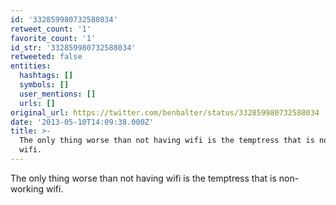 ```yaml
---
id: '332859980732588034'
retweet_count: '1'
favorite_count: '1'
id_str: '332859980732588034'
retweeted: false
entities:
  hashtags: []
  symbols: []
  user_mentions: []
  urls: []
original_url: https://twitter.com/benbalter/status/332859980732588034
date: '2013-05-10T14:09:38.000Z'
title: >-
  The only thing worse than not having wifi is the temptress that is non-working
  wifi.
---
```


The only thing worse than not having wifi is the temptress that is non-working wifi.